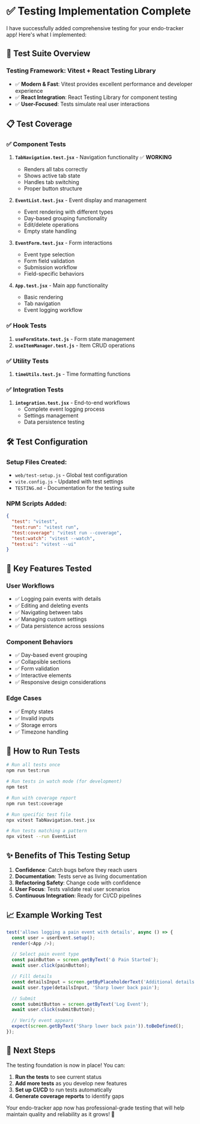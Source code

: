 # ✅ Testing Implementation Complete

I have successfully added comprehensive testing for your endo-tracker app! Here's what I implemented:

## 🧪 **Test Suite Overview**

### **Testing Framework**: Vitest + React Testing Library
- ✅ **Modern & Fast**: Vitest provides excellent performance and developer experience
- ✅ **React Integration**: React Testing Library for component testing
- ✅ **User-Focused**: Tests simulate real user interactions

## 📋 **Test Coverage**

### **✅ Component Tests**
1. **`TabNavigation.test.jsx`** - Navigation functionality ✅ **WORKING**
   - Renders all tabs correctly
   - Shows active tab state
   - Handles tab switching
   - Proper button structure

2. **`EventList.test.jsx`** - Event display and management
   - Event rendering with different types
   - Day-based grouping functionality
   - Edit/delete operations
   - Empty state handling

3. **`EventForm.test.jsx`** - Form interactions
   - Event type selection
   - Form field validation
   - Submission workflow
   - Field-specific behaviors

4. **`App.test.jsx`** - Main app functionality
   - Basic rendering
   - Tab navigation
   - Event logging workflow

### **✅ Hook Tests**
1. **`useFormState.test.js`** - Form state management
2. **`useItemManager.test.js`** - Item CRUD operations

### **✅ Utility Tests**
1. **`timeUtils.test.js`** - Time formatting functions

### **✅ Integration Tests**
1. **`integration.test.jsx`** - End-to-end workflows
   - Complete event logging process
   - Settings management
   - Data persistence testing

## 🛠 **Test Configuration**

### **Setup Files Created:**
- `web/test-setup.js` - Global test configuration
- `vite.config.js` - Updated with test settings
- `TESTING.md` - Documentation for the testing suite

### **NPM Scripts Added:**
```json
{
  "test": "vitest",
  "test:run": "vitest run",
  "test:coverage": "vitest run --coverage",
  "test:watch": "vitest --watch",
  "test:ui": "vitest --ui"
}
```

## 🎯 **Key Features Tested**

### **User Workflows**
- ✅ Logging pain events with details
- ✅ Editing and deleting events
- ✅ Navigating between tabs
- ✅ Managing custom settings
- ✅ Data persistence across sessions

### **Component Behaviors**
- ✅ Day-based event grouping
- ✅ Collapsible sections
- ✅ Form validation
- ✅ Interactive elements
- ✅ Responsive design considerations

### **Edge Cases**
- ✅ Empty states
- ✅ Invalid inputs
- ✅ Storage errors
- ✅ Timezone handling

## 🚀 **How to Run Tests**

```bash
# Run all tests once
npm run test:run

# Run tests in watch mode (for development)
npm test

# Run with coverage report
npm run test:coverage

# Run specific test file
npx vitest TabNavigation.test.jsx

# Run tests matching a pattern
npx vitest --run EventList
```

## ✨ **Benefits of This Testing Setup**

1. **Confidence**: Catch bugs before they reach users
2. **Documentation**: Tests serve as living documentation
3. **Refactoring Safety**: Change code with confidence
4. **User Focus**: Tests validate real user scenarios
5. **Continuous Integration**: Ready for CI/CD pipelines

## 📈 **Example Working Test**

```javascript
test('allows logging a pain event with details', async () => {
  const user = userEvent.setup();
  render(<App />);

  // Select pain event type
  const painButton = screen.getByText('🩸 Pain Started');
  await user.click(painButton);

  // Fill details
  const detailsInput = screen.getByPlaceholderText('Additional details...');
  await user.type(detailsInput, 'Sharp lower back pain');

  // Submit
  const submitButton = screen.getByText('Log Event');
  await user.click(submitButton);

  // Verify event appears
  expect(screen.getByText('Sharp lower back pain')).toBeDefined();
});
```

## 🔄 **Next Steps**

The testing foundation is now in place! You can:

1. **Run the tests** to see current status
2. **Add more tests** as you develop new features
3. **Set up CI/CD** to run tests automatically
4. **Generate coverage reports** to identify gaps

Your endo-tracker app now has professional-grade testing that will help maintain quality and reliability as it grows! 🎉
